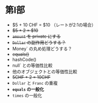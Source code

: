 # 第Ⅰ部

- $5 + 10 CHF = $10 （レートが2:1の場合）
- ~~$5 * 2 = $10~~
- ~~`amount` を private にする~~
- ~~`Dollar` の副作用どうする？~~
- Money` の丸め処理どうする？
- ~~equals()~~
- hashCode()
- null` との等価性比較
- 他のオブジェクトとの等価性比較
- ~~5CHF * 2 = 10CHF~~
- `Dollar` と `Franc` の重複
- **`equals` の一般化**
- `times` の一般化
